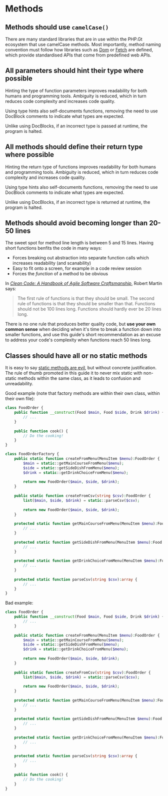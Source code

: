 # Methods

## Methods should use `camelCase()`

There are many standard libraries that are in use within the PHP.Gt ecosystem that use camelCase methods. Most importantly, method naming convention must follow how libraries such as [Dom][dom] or [Fetch][fetch] are defined, which provide standardised APIs that come from predefined web APIs.

## All parameters should hint their type where possible

Hinting the type of function parameters improves readability for both humans and programming tools. Ambiguity is reduced, which in turn reduces code complexity and increases code quality.

Using type hints also self-documents functions, removing the need to use DocBlock comments to indicate what types are expected.

Unlike using DocBlocks, if an incorrect type is passed at runtime, the program is halted.

## All methods should define their return type where possible

Hinting the return type of functions improves readability for both humans and programming tools. Ambiguity is reduced, which in turn reduces code complexity and increases code quality.

Using type hints also self-documents functions, removing the need to use DocBlock comments to indicate what types are expected.

Unlike using DocBlocks, if an incorrect type is returned at runtime, the program is halted.

## Methods should avoid becoming longer than 20-50 lines

The sweet spot for method line length is between 5 and 15 lines. Having short functions benfits the code in many ways:

+ Forces breaking out abstraction into separate function calls which increases readability (and scanability)
+ Easy to fit onto a screen, for example in a code review session
+ Forces the _function_ of a method to be obvious

In [_Clean Code: A Handbook of Agile Software Craftsmanship_][clean-code-book], Robert Martin says:

> The first rule of functions is that they should be small. The second rule of functions is that they should be smaller than that. Functions should not be 100 lines long. Functions should hardly ever be 20 lines long.

There is no one rule that produces better quality code, but **use your own common sense** when deciding when it's time to break a function down into smaller functions, and use this guide's short recommendation as an excuse to address your code's complexity when functions reach 50 lines long.

## Classes should have all or no static methods

It is easy to say [static methods are evil][evil-static], but without concrete justification. The rule of thumb promoted in this guide it to never mix static with non-static methods within the same class, as it leads to confusion and unreadability.

Good example (note that factory methods are within their own class, within their own file):

```php
class FoodOrder {
	public function __construct(Food $main, Food $side, Drink $drink) {
		// ...
	}
	
	public function cook() {
		// Do the cooking!
	}
}
```

```php
class FoodOrderFactory {
	public static function createFromMenu(MenuItem $menu):FoodOrder {
		$main = static::getMainCourseFromMenu($menu);
		$side = static::getSideDishFromMenu($menu);
		$drink = static::getDrinkChoiceFromMenu($menu);
		
		return new FoodOrder($main, $side, $drink);
	}
	
	public static function createFromCsv(string $csv):FoodOrder {
		list($main, $side, $drink) = static::parseCsv($csv);
	
		return new FoodOrder($main, $side, $drink);
	}
	
	protected static function getMainCourseFromMenu(MenuItem $menu):Food {
		// ...
	}
	
	protected static function getSideDishFromMenu(MenuItem $menu):Food {
		// ...
	}
	
	protected static function getDrinkChoiceFromMenu(MenuItem $menu):Food {
		// ...
	}
	
	protected static function parseCsv(string $csv):array {
		// ...
	}
}
```

Bad example:

```php
class FoodOrder {
	public function __construct(Food $main, Food $side, Drink $drink) {
		// ...
	}
	
	public static function createFromMenu(MenuItem $menu):FoodOrder {
		$main = static::getMainCourseFromMenu($menu);
		$side = static::getSideDishFromMenu($menu);
		$drink = static::getDrinkChoiceFromMenu($menu);
		
		return new FoodOrder($main, $side, $drink);
	}
	
	public static function createFromCsv(string $csv):FoodOrder {
		list($main, $side, $drink) = static::parseCsv($csv);
	
		return new FoodOrder($main, $side, $drink);
	}
	
	protected static function getMainCourseFromMenu(MenuItem $menu):Food {
		// ...
	}
	
	protected static function getSideDishFromMenu(MenuItem $menu):Food {
		// ...
	}
	
	protected static function getDrinkChoiceFromMenu(MenuItem $menu):Food {
		// ...
	}
	
	protected static function parseCsv(string $csv):array {
		// ...
	}
	
	public function cook() {
		// Do the cooking!
	}
}
```

[dom]: https://php.gt/dom
[fetch]: https://php.gt/fetch
[clean-code-book]: https://books.google.co.uk/books/about/Clean_Code.html?id=dwSfGQAACAAJ&redir_esc=y
[evil-static]: https://www.google.co.uk/search?q=static+methods+are+evil
